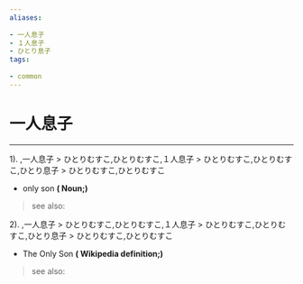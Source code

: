 ```yaml
---
aliases:
    
- 一人息子
- １人息子
- ひとり息子
tags:
    
- common
---
```


# 一人息子
---
1).
,一人息子 > ひとりむすこ,ひとりむすこ,１人息子 > ひとりむすこ,ひとりむすこ,ひとり息子 > ひとりむすこ,ひとりむすこ

- only son
**( Noun;)**
> see also: 
            
2).
,一人息子 > ひとりむすこ,ひとりむすこ,１人息子 > ひとりむすこ,ひとりむすこ,ひとり息子 > ひとりむすこ,ひとりむすこ

- The Only Son
**( Wikipedia definition;)**
> see also: 
            